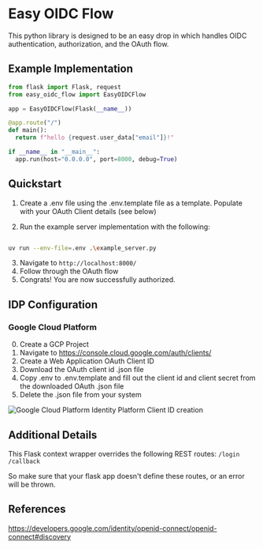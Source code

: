# Easy OIDC Flow

This python library is designed to be an easy drop in which handles OIDC authentication,
authorization, and the OAuth flow.

## Example Implementation

```python
from flask import Flask, request
from easy_oidc_flow import EasyOIDCFlow

app = EasyOIDCFlow(Flask(__name__))

@app.route("/")
def main():
  return f"hello {request.user_data["email"]}!"

if __name__ in "__main__":
  app.run(host="0.0.0.0", port=8000, debug=True)
```


## Quickstart

1) Create a .env file using the .env.template file as a template. Populate with your OAuth Client details (see below)

2) Run the example server implementation with the following:

```bash

uv run --env-file=.env .\example_server.py
```

3) Navigate to `http://localhost:8000/`
4) Follow through the OAuth flow
5) Congrats! You are now successfully authorized.

## IDP Configuration

### Google Cloud Platform
0) Create a GCP Project
1) Navigate to https://console.cloud.google.com/auth/clients/
2) Create a Web Application OAuth Client ID
3) Download the OAuth client id .json file
4) Copy .env to .env.template and fill out the client id and client secret from the downloaded OAuth .json file
5) Delete the .json file from your system

![Google Cloud Platform Identity Platform Client ID creation](gcp_oauth_client_id.png)

## Additional Details
This Flask context wrapper overrides the following REST routes:
`/login`
`/callback`

So make sure that your flask app doesn't define these routes, or an error will be thrown.

## References

https://developers.google.com/identity/openid-connect/openid-connect#discovery